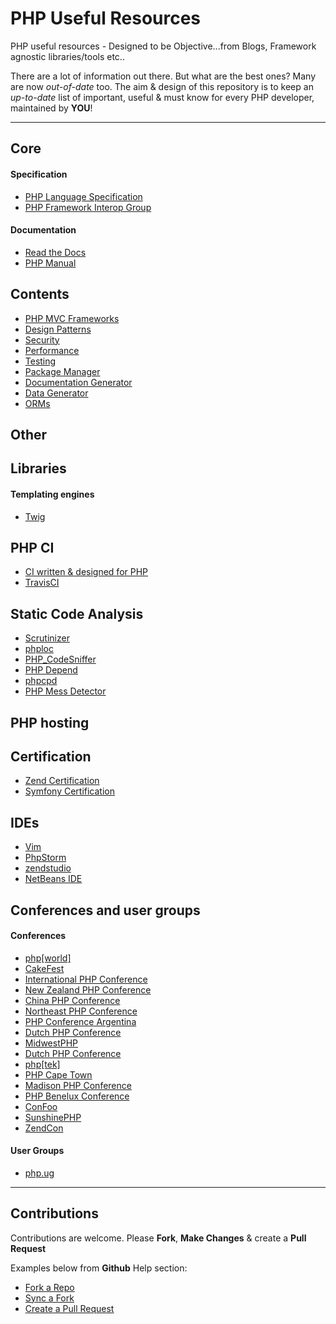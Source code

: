 # PHP Useful Resources

PHP useful resources - Designed to be Objective...from Blogs, Framework agnostic libraries/tools etc..

There are a lot of information out there. But what are the best ones? Many are now *out-of-date* too. The aim & design of this repository is to keep an *up-to-date* list of important, useful & must know for every PHP developer, maintained by **YOU**!

---

## Core

#### Specification

* [PHP Language Specification](https://github.com/php/php-langspec)
* [PHP Framework Interop Group](http://www.php-fig.org)

#### Documentation

* [Read the Docs](https://readthedocs.org)
* [PHP Manual](https://php.net/manual/en/index.php)

## Contents

* [PHP MVC Frameworks](/frameworks.md)
* [Design Patterns](/design-patterns.md)
* [Security](/security.md)
* [Performance](/performance.md)
* [Testing](/testing.md)
* [Package Manager](/package-manager.md)
* [Documentation Generator](/documentation-generator.md)
* [Data Generator](/data-generator.md)
* [ORMs](/orms.md)


## Other



## Libraries

#### Templating engines

* [Twig](http://twig.sensiolabs.org/)

## PHP CI

* [CI written & designed for PHP](https://www.phptesting.org)
* [TravisCI](http://docs.travis-ci.com/user/languages/php/)
 
## Static Code Analysis

* [Scrutinizer](https://scrutinizer-ci.com)
* [phploc](https://github.com/sebastianbergmann/phploc)
* [PHP_CodeSniffer](https://github.com/squizlabs/PHP_CodeSniffer)
* [PHP Depend](http://pdepend.org/)
* [phpcpd](https://github.com/sebastianbergmann/phpcpd)
* [PHP Mess Detector](http://phpmd.org/)

## PHP hosting

## Certification

* [Zend Certification](http://www.zend.com/en/services/certification)
* [Symfony Certification](http://sensiolabs.com/en/symfony/certification.html)

## IDEs

* [Vim](http://www.vim.org/)
* [PhpStorm](http://www.jetbrains.com/phpstorm/)
* [zendstudio](http://www.zend.com/en/products/studio)
* [NetBeans IDE](https://netbeans.org/)

## Conferences and user groups

#### Conferences

* [php\[world\]](http://world.phparch.com/)
* [CakeFest](http://cakefest.org/)
* [International PHP Conference](http://phpconference.com/)
* [New Zealand PHP Conference](http://www.phpconference.co.nz/)
* [China PHP Conference](http://www.phpconchina.com/)
* [Northeast PHP Conference](http://www.northeastphp.org/)
* [PHP Conference Argentina](http://www.phpconference.com.ar/)
* [Dutch PHP Conference](http://www.phpconference.nl/)
* [MidwestPHP](http://www.midwestphp.org/)
* [Dutch PHP Conference](http://www.phpconference.nl/)
* [php\[tek\]](http://tek.phparch.com/)
* [PHP Cape Town](http://www.phpsouthafrica.com/)
* [Madison PHP Conference](http://www.madisonphpconference.com/)
* [PHP Benelux Conference](http://conference.phpbenelux.eu)
* [ConFoo](http://confoo.ca/)
* [SunshinePHP](http://sunshinephp.com/)
* [ZendCon](http://www.zendcon.com/)

#### User Groups

* [php.ug](http://php.ug/)



---

## Contributions

Contributions are welcome. Please **Fork**, **Make Changes** & create a **Pull Request**

Examples below from **Github** Help section:

* [Fork a Repo](https://help.github.com/articles/fork-a-repo)
* [Sync a Fork](https://help.github.com/articles/syncing-a-fork)
* [Create a Pull Request](https://help.github.com/articles/creating-a-pull-request)
